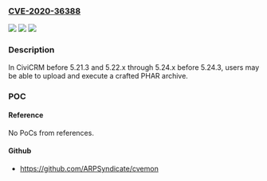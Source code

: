### [CVE-2020-36388](https://cve.mitre.org/cgi-bin/cvename.cgi?name=CVE-2020-36388)
![](https://img.shields.io/static/v1?label=Product&message=n%2Fa&color=blue)
![](https://img.shields.io/static/v1?label=Version&message=n%2Fa&color=blue)
![](https://img.shields.io/static/v1?label=Vulnerability&message=n%2Fa&color=brighgreen)

### Description

In CiviCRM before 5.21.3 and 5.22.x through 5.24.x before 5.24.3, users may be able to upload and execute a crafted PHAR archive.

### POC

#### Reference
No PoCs from references.

#### Github
- https://github.com/ARPSyndicate/cvemon

